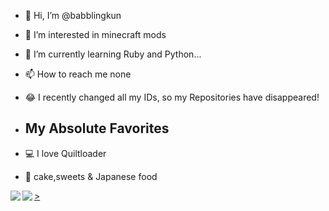 - 👋 Hi, I’m @babblingkun
- 👀 I’m interested in minecraft mods
- 🌱 I’m currently learning Ruby and Python...
- 📫 How to reach me none
- 😂 I recently changed all my IDs, so my Repositories have disappeared!

- ##  My Absolute Favorites
- 💻   I love Quiltloader
- 🍰   cake,sweets & Japanese food

<!---
kotyopuwwwwww/kotyopuwwwwww is a ✨ special ✨ repository because its `README.md` (this file) appears on your GitHub profile.
You can click the Preview link to take a look at your changes.
--->
<a href="https://github.com/anuraghazra/github-readme-stats">
  <img align="left" src="https://github-readme-stats.vercel.app/api?username=babblingkun&count_private=true&show_icons=true&theme=radical" />
</a>
<a href="https://github.com/anuraghazra/github-readme-stats">
  <img align="left" src="https://github-readme-stats.vercel.app/api/top-langs/?username=babblingkun&layout=compact" />>
</p>
